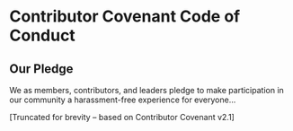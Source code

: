 # Contributor Covenant Code of Conduct

## Our Pledge
We as members, contributors, and leaders pledge to make participation in our community a harassment-free experience for everyone...

[Truncated for brevity – based on Contributor Covenant v2.1]
